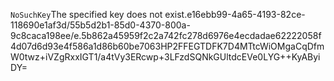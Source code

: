 <?xml version="1.0" encoding="UTF-8"?>
<Error><Code>NoSuchKey</Code><Message>The specified key does not exist.</Message><Key>e16ebb99-4a65-4193-82ce-118690e1af3d/55b5d2b1-85d0-4370-800a-9c8caca198ee/e.5b862a45959f2c2a742fc278d6976e4ecdadae62222058f4d07d6d93e4f586a1d86b60be7063</Key><RequestId>HP2FFEGTDFK7D4MT</RequestId><HostId>tcWiOMgaCqDfmW0twz+iVZgRxxIGT1/a4tVy3ERcwp+3LFzdSQNkGUltdcEVe0LYG++KyAByiDY=</HostId></Error>